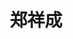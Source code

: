 ---
# Display name

title: 郑祥成
user_groups: ["Current Post-Doc"]



organizations:
- name: 2021- 

Interests:
- Algorithms and their analysis and applications in scientific computing

---